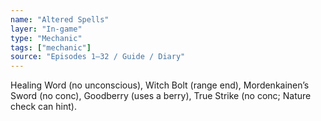 ```yaml
---
name: "Altered Spells"
layer: "In-game"
type: "Mechanic"
tags: ["mechanic"]
source: "Episodes 1–32 / Guide / Diary"
---
```

Healing Word (no unconscious), Witch Bolt (range end), Mordenkainen’s Sword (no conc), Goodberry (uses a berry), True Strike (no conc; Nature check can hint).
